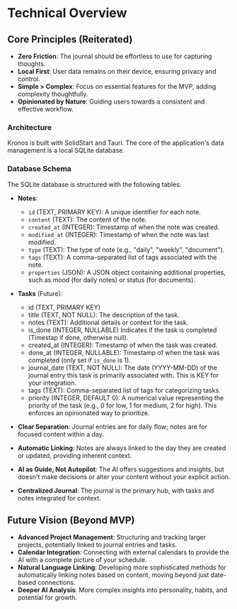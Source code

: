 
# Technical Overview

## Core Principles (Reiterated)

- **Zero Friction**: The journal should be effortless to use for capturing thoughts.
- **Local First**: User data remains on their device, ensuring privacy and control.
- **Simple > Complex**: Focus on essential features for the MVP, adding complexity thoughtfully.
- **Opinionated by Nature**: Guiding users towards a consistent and effective workflow.

### Architecture

Kronos is built with SolidStart and Tauri. The core of the application's data management is a local SQLite database.

### Database Schema

The SQLite database is structured with the following tables:

- **Notes**:
  - `id` (TEXT, PRIMARY KEY): A unique identifier for each note.
  - `content` (TEXT): The content of the note.
  - `created_at` (INTEGER): Timestamp of when the note was created.
  - `modified_at` (INTEGER): Timestamp of when the note was last modified.
  - `type` (TEXT): The type of note (e.g., "daily", "weekly", "document").
  - `tags` (TEXT): A comma-separated list of tags associated with the note.
  - `properties` (JSON): A JSON object containing additional properties, such as mood (for daily notes) or status (for documents).

- **Tasks** (Future):
  - id (TEXT, PRIMARY KEY)
  - title (TEXT, NOT NULL):  The description of the task.
  - notes (TEXT):  Additional details or context for the task.
  - is_done (INTEGER, NULLABLE)  Indicates if the task is completed (Timestap if done, otherwise null).
  - created_at (INTEGER): Timestamp of when the task was created.
  - done_at (INTEGER, NULLABLE): Timestamp of when the task was completed (only set if `is_done` is 1).
  - journal_date (TEXT, NOT NULL): The date (YYYY-MM-DD) of the journal entry this task is primarily associated with. This is KEY for your integration.
  - tags (TEXT): Comma-separated list of tags for categorizing tasks.
  - priority (INTEGER, DEFAULT 0):  A numerical value representing the priority of the task (e.g., 0 for low, 1 for medium, 2 for high). This enforces an opinionated way to prioritize.


- **Clear Separation**: Journal entries are for daily flow; notes are for focused content within a day.
- **Automatic Linking**: Notes are always linked to the day they are created or updated, providing inherent context.
- **AI as Guide, Not Autopilot**: The AI offers suggestions and insights, but doesn't make decisions or alter your content without your explicit action.
- **Centralized Journal**: The journal is the primary hub, with tasks and notes integrated for context.

## Future Vision (Beyond MVP)

- **Advanced Project Management**: Structuring and tracking larger projects, potentially linked to journal entries and tasks.
- **Calendar Integration**: Connecting with external calendars to provide the AI with a complete picture of your schedule.
- **Natural Language Linking**: Developing more sophisticated methods for automatically linking notes based on content, moving beyond just date-based connections.
- **Deeper AI Analysis**: More complex insights into personality, habits, and potential for growth.

